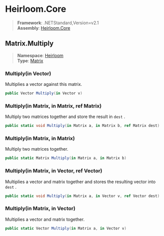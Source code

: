 # Heirloom.Core

> **Framework**: .NETStandard,Version=v2.1  
> **Assembly**: [Heirloom.Core][0]  

## Matrix.Multiply

> **Namespace**: [Heirloom][0]  
> **Type**: [Matrix][1]  

### Multiply(in Vector)

Multiplies a vector against this matrix.

```cs
public Vector Multiply(in Vector v)
```

### Multiply(in Matrix, in Matrix, ref Matrix)

Multiply two matrices together and store the result in `dest` .

```cs
public static void Multiply(in Matrix a, in Matrix b, ref Matrix dest)
```

### Multiply(in Matrix, in Matrix)

Multiply two matrices together.

```cs
public static Matrix Multiply(in Matrix a, in Matrix b)
```

### Multiply(in Matrix, in Vector, ref Vector)

Multiplies a vector and matrix together and stores the resulting vector into `dest` .

```cs
public static void Multiply(in Matrix a, in Vector v, ref Vector dest)
```

### Multiply(in Matrix, in Vector)

Multiplies a vector and matrix together.

```cs
public static Vector Multiply(in Matrix a, in Vector v)
```

[0]: ../../../Heirloom.Core.md
[1]: ../Matrix.md
